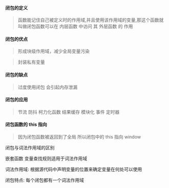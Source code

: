 #### 闭包的定义

> 函数能记住自己被定义时的作用域,并且使用该作用域的变量,那这个函数就叫做闭包函数可以在 内层函数 中访问 其 外层函数 的 作用

#### 闭包的优点

> 形成块级作用域，减少全局变量污染

> 封装私有变量

#### 闭包的缺点

> 过度使用闭包 会引起内存泄漏

#### 闭包的应用

> 节流 防抖 柯力化函数 结果缓存 模块化 事件 定时器

#### 闭包函数的 this 指向

> 因为闭包函数被返回到了全局 所以闭包中的 this 指向 window

闭包与词法作用域的区别

嵌套函数 变量查找规则适用于词法作用域

词法作用域: 根据源代码中声明变量的位置来确定变量在何处可以使用

闭包特点: 每个闭包都有一个词法作用域
